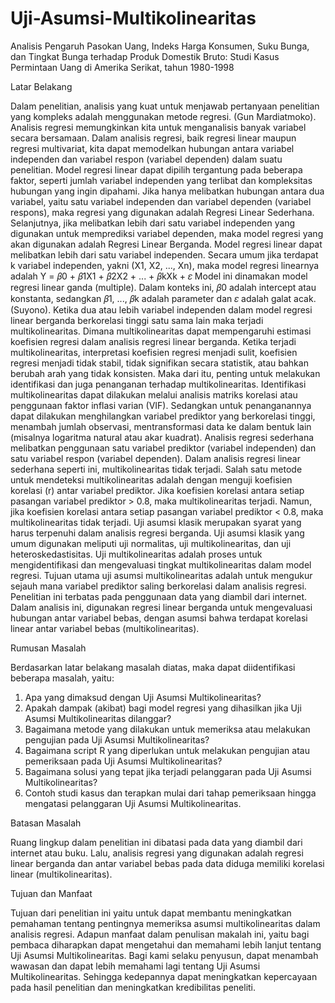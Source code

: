 # Uji-Asumsi-Multikolinearitas
Analisis Pengaruh Pasokan Uang, Indeks Harga Konsumen, Suku Bunga, dan Tingkat  Bunga terhadap Produk Domestik Bruto: Studi Kasus Permintaan Uang di Amerika  Serikat, tahun 1980-1998

Latar Belakang

Dalam penelitian, analisis yang kuat untuk menjawab pertanyaan penelitian yang kompleks adalah menggunakan metode regresi. (Gun Mardiatmoko). Analisis regresi memungkinkan kita untuk menganalisis banyak variabel secara bersamaan. Dalam analisis regresi, baik regresi linear maupun regresi multivariat, kita dapat memodelkan hubungan antara variabel independen dan variabel respon (variabel dependen) dalam suatu penelitian.
Model regresi linear dapat dipilih tergantung pada beberapa faktor, seperti jumlah variabel independen yang terlibat dan kompleksitas hubungan yang ingin dipahami. Jika hanya melibatkan hubungan antara dua variabel, yaitu satu variabel independen dan variabel dependen (variabel respons), maka regresi yang digunakan adalah Regresi Linear Sederhana. Selanjutnya, jika melibatkan lebih dari satu variabel independen yang digunakan untuk memprediksi variabel dependen, maka model regresi yang akan digunakan adalah Regresi Linear Berganda.
Model regresi linear dapat melibatkan lebih dari satu variabel independen. Secara umum jika terdapat k variabel independen, yakni (X1, X2, ..., Xn), maka model regresi linearnya adalah
Y = 𝛽0 +  𝛽1X1 + 𝛽2X2 + ... + 𝛽kXk + 𝜀
Model ini dinamakan model regresi linear ganda (multiple). Dalam konteks ini, 𝛽0 adalah intercept atau konstanta, sedangkan 𝛽1, ..., 𝛽k adalah parameter dan 𝜀 adalah galat acak. (Suyono). Ketika dua atau lebih variabel independen dalam model regresi linear berganda berkorelasi tinggi satu sama lain maka terjadi multikolinearitas. Dimana multikolinearitas dapat mempengaruhi estimasi koefisien regresi dalam analisis regresi linear berganda. Ketika terjadi multikolinearitas, interpretasi koefisien regresi menjadi sulit, koefisien regresi menjadi tidak stabil, tidak signifikan secara statistik, atau bahkan berubah arah yang tidak konsisten.
Maka dari itu, penting untuk melakukan identifikasi dan juga penanganan terhadap multikolinearitas. Identifikasi multikolinearitas dapat dilakukan melalui analisis matriks korelasi atau penggunaan faktor inflasi varian (VIF). Sedangkan untuk penanganannya dapat dilakukan menghilangkan variabel prediktor yang berkorelasi tinggi, menambah jumlah observasi, mentransformasi data ke dalam bentuk lain (misalnya logaritma natural atau akar kuadrat). 
Analisis regresi sederhana melibatkan penggunaan satu variabel prediktor (variabel independen) dan satu variabel respon (variabel dependen). Dalam analisis regresi linear sederhana seperti ini, multikolinearitas tidak terjadi. Salah satu metode untuk mendeteksi multikolinearitas adalah dengan menguji koefisien korelasi (r) antar variabel prediktor. Jika koefisien korelasi antara setiap pasangan variabel prediktor > 0.8, maka multikolinearitas terjadi. Namun, jika koefisien korelasi antara setiap pasangan variabel prediktor < 0.8, maka multikolinearitas tidak terjadi.
Uji asumsi klasik merupakan syarat yang harus terpenuhi dalam analisis regresi berganda. Uji asumsi klasik yang umum digunakan meliputi uji normalitas, uji multikolinearitas, dan uji heteroskedastisitas. Uji multikolinearitas adalah proses untuk mengidentifikasi dan mengevaluasi tingkat multikolinearitas dalam model regresi. Tujuan utama uji asumsi multikolinearitas adalah untuk mengukur sejauh mana variabel prediktor saling berkorelasi dalam analisis regresi.
Penelitian ini terbatas pada penggunaan data yang diambil dari internet. Dalam analisis ini, digunakan regresi linear berganda untuk mengevaluasi hubungan antar variabel bebas, dengan asumsi bahwa terdapat korelasi linear antar variabel bebas (multikolinearitas).

Rumusan Masalah

Berdasarkan latar belakang masalah diatas, maka dapat diidentifikasi beberapa masalah, yaitu:
1)	Apa yang dimaksud dengan Uji Asumsi Multikolinearitas?
2)	Apakah dampak (akibat) bagi model regresi yang dihasilkan jika Uji Asumsi Multikolinearitas dilanggar?
3)	Bagaimana metode yang dilakukan untuk memeriksa atau melakukan pengujian pada Uji Asumsi Multikolinearitas?
4)	Bagaimana script R yang diperlukan untuk melakukan pengujian atau pemeriksaan pada Uji Asumsi Multikolinearitas?
5)	Bagaimana solusi yang tepat jika terjadi pelanggaran pada Uji Asumsi Multikolinearitas?
6)	Contoh studi kasus dan terapkan mulai dari tahap pemeriksaan hingga mengatasi pelanggaran Uji Asumsi Multikolinearitas.

Batasan Masalah

Ruang lingkup dalam penelitian ini dibatasi pada data yang diambil dari internet atau buku. Lalu, analisis regresi yang digunakan adalah regresi linear berganda dan antar variabel bebas pada data diduga memiliki korelasi linear (multikolinearitas).

Tujuan dan Manfaat

Tujuan dari penelitian ini yaitu untuk dapat membantu meningkatkan pemahaman tentang pentingnya memeriksa asumsi multikolinearitas dalam analisis regresi.
Adapun manfaat dalam penulisan makalah ini, yaitu bagi pembaca diharapkan dapat mengetahui dan memahami lebih lanjut tentang Uji Asumsi Multikolinearitas. Bagi kami selaku penyusun, dapat menambah wawasan dan dapat lebih memahami lagi tentang Uji Asumsi Multikolinearitas. Sehingga kedepannya dapat meningkatkan kepercayaan pada hasil penelitian dan meningkatkan kredibilitas peneliti.
